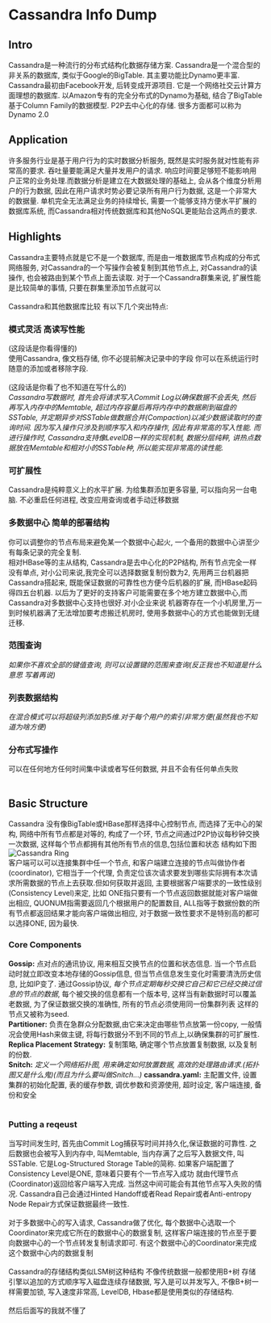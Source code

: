 # Cassandra Info Dump
## Intro
Cassandra是一种流行的分布式结构化数据存储方案. Cassandra是一个混合型的非关系的数据库, 类似于Google的BigTable. 其主要功能比Dynamo更丰富. Cassandra最初由Facebook开发, 后转变成开源项目. 它是一个网络社交云计算方面理想的数据库. 以Amazon专有的完全分布式的Dynamo为基础, 结合了BigTable基于Column Family的数据模型. P2P去中心化的存储. 很多方面都可以称为Dynamo 2.0
<br>
## Application
许多服务行业是基于用户行为的实时数据分析服务, 既然是实时服务就对性能有非常高的要求. 吞吐量要能满足大量并发用户的请求. 响应时间要足够短不能影响用户正常的业务处理.而数据分析是建立在大数据处理的基础上, 会从各个维度分析用户的行为数据, 因此在用户请求时势必要记录所有用户行为数据, 这是一个非常大的数据量. 单机完全无法满足业务的持续增长, 需要一个能够支持方便水平扩展的数据库系统, 而Cassandra相对传统数据库和其他NoSQL更能贴合这两点的要求.
## Highlights
Cassandra主要特点就是它不是一个数据库, 而是由一堆数据库节点构成的分布式网络服务, 对Cassandra的一个写操作会被复制到其他节点上, 对Cassandra的读操作, 也会被路由到某个节点上面去读取. 对于一个Cassandra群集来说, 扩展性能是比较简单的事情, 只要在群集里添加节点就可以
<br>
<br>Cassandra和其他数据库比较 有以下几个突出特点:
### 模式灵活 高读写性能
(这段话是你看得懂的)
<br>
使用Cassandra, 像文档存储, 你不必提前解决记录中的字段 你可以在系统运行时随意的添加或者移除字段.
<br>
<br>
(这段话是你看了也不知道在写什么的)
<br>
_Cassandra写数据时, 首先会将请求写入Commit Log以确保数据不会丢失, 然后再写入内存中的Memtable, 超过内存容量后再将内存中的数据刷到磁盘的SSTable, 并定期异步对SSTable做数据合并(Compaction)以减少数据读取时的查询时间. 因为写入操作只涉及到顺序写入和内存操作, 因此有非常高的写入性能. 而进行操作时, Cassandra支持像LevelDB一样的实现机制, 数据分层纯粹, 讲热点数据放在Memtable和相对小的SSTable种, 所以能实现非常高的读性能._
<br>
### 可扩展性
Cassandra是纯粹意义上的水平扩展. 为给集群添加更多容量, 可以指向另一台电脑. 不必重启任何进程, 改变应用查询或者手动迁移数据
<br>
### 多数据中心 简单的部署结构
你可以调整你的节点布局来避免某一个数据中心起火, 一个备用的数据中心讲至少有每条记录的完全复制.
<br>
相对HBase等的主从结构, Cassandra是去中心化的P2P结构, 所有节点完全一样没有单点, 对小公司来说,我完全可以选择数据复制份数为2, 先用两三台机器把Cassandra搭起来, 既能保证数据的可靠性也方便今后机器的扩展, 而HBase起码得四五台机器. 以后为了更好的支持客户可能需要在多个地方建立数据中心,而Cassandra对多数据中心支持也很好.对小企业来说 机器寄存在一个小机房里,万一到时候机器满了无法增加要考虑搬迁机房时, 使用多数据中心的方式也能做到无缝迁移.
<br>
### 范围查询
_如果你不喜欢全部的键值查询, 则可以设置键的范围来查询(反正我也不知道是什么意思 写着再说)_
<br>
### 列表数据结构
_在混合模式可以将超级列添加到5维.对于每个用户的索引非常方便(虽然我也不知道为啥方便)_
<br>
### 分布式写操作
可以在任何地方任何时间集中读或者写任何数据, 并且不会有任何单点失败
<br>
<br>
## Basic Structure
Cassandra 没有像BigTable或HBase那样选择中心控制节点, 而选择了无中心的架构, 网络中所有节点都是对等的, 构成了一个环, 节点之间通过P2P协议每秒钟交换一次数据, 这样每个节点都拥有其他所有节点的信息,包括位置和状态 结构如下图
<br>
![Cassandra Ring](http://img2.tuicool.com/fauqimF.png!web)
<br>
客户端可以可以连接集群中任一个节点, 和客户端建立连接的节点叫做协作者(coordinator), 它相当于一个代理, 负责定位该次请求要发到哪些实际拥有本次请求所需数据的节点上去获取.但如何获取并返回, 主要根据客户端要求的一致性级别(Consistency Level)来定, 比如 ONE指只要有一个节点返回数据就能对客户端做出相应, QUONUM指需要返回几个根据用户的配置数目, ALL指等于数据份数的所有节点都返回结果才能向客户端做出相应, 对于数据一致性要求不是特别高的都可以选择ONE, 因为最快.

### Core Components
__Gossip:__ 点对点的通讯协议, 用来相互交换节点的位置和状态信息. 当一个节点启动时就立即改变本地存储的Gossip信息, 但当节点信息发生变化时需要清洗历史信息, 比如IP变了. 通过Gossip协议, _每个节点定期每秒交换它自己和它已经交换过信息的节点的数据_, 每个被交换的信息都有一个版本号, 这样当有新数据时可以覆盖老数据, 为了保证数据交换的准确性, 所有的节点必须使用同一份集群列表 这样的节点又被称为seed.
<br>
__Partitioner:__ 负责在急群众分配数据,由它来决定由哪些节点放第一份copy, 一般情况会使用Hash来做主键, 将每行数据分不到不同的节点上,以确保集群的可扩展性.
<br>
__Replica Placement Strategy:__ 复制策略, 确定哪个节点放置复制数据, 以及复制的份数.
<br>
__Snitch:__ _定义一个网络拓扑图, 用来确定如何放置数据, 高效的处理路由请求.(拓扑图又是什么鬼)(而且为什么要叫做Snitch...)_
__cassandra.yaml:__ 主配置文件, 设置集群的初始化配置, 表的缓存参数, 调优参数和资源使用, 超时设定, 客户端连接, 备份和安全
<br>
<br>
### Putting a reqeust
当写时间发生时, 首先由Commit Log捕获写时间并持久化,保证数据的可靠性. 之后数据也会被写入到内存中, 叫Memtable, 当内存满了之后写入数据文件, 叫SSTable. 它是Log-Structured Storage Table的简称. 如果客户端配置了Consistency Level是ONE, 意味着只要有个一节点写入成功 就由代理节点(Coordinator)返回给客户端写入完成. 当然这中间可能会有其他节点写入失败的情况. Cassandra自己会通过Hinted Handoff或者Read Repair或者Anti-entropy Node Repair方式保证数据最终一致性. 
<br><br>
对于多数据中心的写入请求, Cassandra做了优化, 每个数据中心选取一个Coordinator来完成它所在的数据中心的数据复制, 这样客户端连接的节点至于要向数据中心的一个节点转发复制请求即可. 有这个数据中心的Coordinator来完成这个数据中心内的数据复制 
<br><br>
Cassandra的存储结构类似LSM树这种结构 不像传统数据一般都使用B+树 存储引擎以追加的方式顺序写入磁盘连续存储数据, 写入是可以并发写入, 不像B+树一样需要加锁, 写入速度非常高, LevelDB, Hbase都是使用类似的存储结构.
<br><br>
然后后面写的我就不懂了




